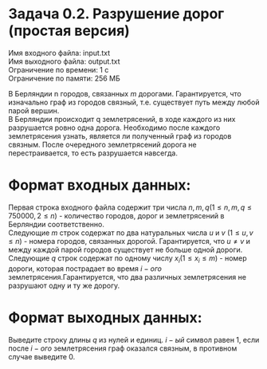 # Задача 0.2. Разрушение дорог (простая версия)
Имя входного файла: input.txt                                                                                                   
Имя выходного файла: output.txt                                                                                                 
Ограничение по времени: 1 с                                                                                                     
Ограничение по памяти: 256 МБ                                                                                                   
        
В Берляндии n городов, связанных $m$ дорогами. Гарантируется, что изначально граф из городов связный, т.е. существует путь между любой парой вершин.                                                                                                              
В Берляндии происходит q землетрясений, в ходе каждого из них разрушается ровно одна дорога. Необходимо после каждого землетрясения узнать, является ли полученный граф из городов связным. После очередного землетрясений дорога не перестраивается, то есть разрушается навсегда.

# Формат входных данных:

Первая строка входного файла содержит три числа $n, m, q (1 ≤ n, m, q ≤ 750000, 2 ≤ n)$ - количество городов, дорог и землетрясений в Берляндии соответственно.                                                                                         
Следующие $m$ строк содержат по два натуральных числа $u$ и $v$ $(1 ≤ u, v ≤ n)$ - номера городов, связанных дорогой. Гарантируется, что $u ≠ v$ и между каждой парой городов существует не больше одной дороги.                                        
Следующие $q$ строк содержат по одному числу $x_i (1 ≤ x_i ≤ m)$ - номер дороги, которая пострадает во время $i-ого$ землетрясения.Гарантируется, что два различных землетрясения не разрушают одну и ту же дорогу.                                 

# Формат выходных данных:

Выведите строку длины $q$ из нулей и единиц. $i-ый$ символ равен $1$, если после $i-ого$ землетрясения граф оказался связным, в противном случае выведите 0.